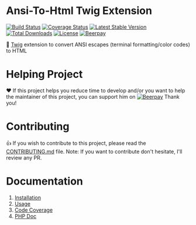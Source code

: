 # Ansi-To-Html Twig Extension

[![Build Status](https://travis-ci.org/neilime/ansi-to-html-twig-extension.svg?branch=master)](https://travis-ci.org/neilime/ansi-to-html-twig-extension)
[![Coverage Status](https://coveralls.io/repos/github/neilime/ansi-to-html-twig-extension/badge.svg)](https://coveralls.io/github/neilime/ansi-to-html-twig-extension)
[![Latest Stable Version](https://poser.pugx.org/neilime/ansi-to-html-twig-extension/v/stable)](https://packagist.org/packages/neilime/ansi-to-html-twig-extension)
[![Total Downloads](https://poser.pugx.org/neilime/ansi-to-html-twig-extension/downloads)](https://packagist.org/packages/neilime/ansi-to-html-twig-extension)
[![License](https://poser.pugx.org/neilime/ansi-to-html-twig-extension/license)](https://packagist.org/packages/neilime/ansi-to-html-twig-extension)
[![Beerpay](https://beerpay.io/neilime/ansi-to-html-twig-extension/badge.svg)](https://beerpay.io/neilime/ansi-to-html-twig-extension) 

📢 [Twig](https://twig.symfony.com) extension to convert ANSI escapes (terminal formatting/color codes) to HTML

# Helping Project

❤️ If this project helps you reduce time to develop and/or you want to help the maintainer of this project, you can support him on [![Beerpay](https://beerpay.io/neilime/ansi-to-html-twig-extension/badge.svg)](https://beerpay.io/neilime/ansi-to-html-twig-extension) Thank you!

# Contributing

👍 If you wish to contribute to this project, please read the [CONTRIBUTING.md](CONTRIBUTING.md) file. Note: If you want to contribute don't hesitate, I'll review any PR.

# Documentation

1. [Installation](https://github.com/neilime/ansi-to-html-twig-extension/wiki/Installation)
2. [Usage](https://github.com/neilime/ansi-to-html-twig-extension/wiki/Usage)
3. [Code Coverage](https://coveralls.io/github/neilime/ansi-to-html-twig-extension)
4. [PHP Doc](https://neilime.github.io/ansi-to-html-twig-extension/phpdoc)
